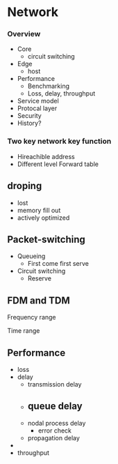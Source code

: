 # Network

### Overview

- Core
  - circuit switching
- Edge
  - host
- Performance
  - Benchmarking
  - Loss, delay, throughput
- Service model
- Protocal layer
- Security
- History?



### Two key network key function

- Hireachible address
- Different level Forward table

## droping

- lost
- memory fill out
- actively optimized

## Packet-switching

- Queueing
  - First come first serve
- Circuit switching
  - Reserve

## FDM and TDM

Frequency range

Time range

## Performance

- loss
- delay
  - transmission delay
  - queue delay
    - 
  - nodal process delay
    - error check
  - propagation delay
- 
- throughput


